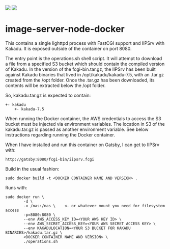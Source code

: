 [![](https://images.microbadger.com/badges/image/fractos/image-server-node.svg)](https://microbadger.com/images/fractos/image-server-node "Get your own image badge on microbadger.com") [![](https://images.microbadger.com/badges/version/fractos/image-server-node.svg)](https://microbadger.com/images/fractos/image-server-node "Get your own version badge on microbadger.com")

# image-server-node-docker

This contains a single lighttpd process with FastCGI support and IIPSrv with Kakadu. It is exposed outside of the container on port 8080.

The entry point is the operations.sh shell script. It will attempt to download a file from a specified S3 bucket which should contain the compiled version of Kakadu. In the version of the fcgi-bin.tar.gz, the IIPSrv has been built against Kakadu binaries that lived in /opt/kakadu/kakadu-7.5, with an .tar.gz created from the /opt folder. Once the .tar.gz has been downloaded, its contents will be extracted below the /opt folder.

So, kakadu.tar.gz is expected to contain:
```
+- kakadu
	+- kakadu-7.5
```

When running the Docker container, the AWS credentials to access the S3 bucket must be injected via environment variables.
The location in S3 of the kakadu.tar.gz is passed as another environment variable.
See below instructions regarding running the Docker container.

When I have installed and run this container on Gatsby, I can get to IIPSrv with:
```
http://gatsby:8080/fcgi-bin/iipsrv.fcgi
```

Build in the usual fashion:
```
sudo docker build -t <DOCKER CONTAINER NAME AND VERSION> .
```

Runs with:
```
sudo docker run \
        -d \
        -v /nas:/nas \    <- or whatever mount you need for filesystem access
        -p=8080:8080 \
        --env AWS_ACCESS_KEY_ID=<YOUR AWS KEY ID> \
        --env AWS_SECRET_ACCESS_KEY=<YOUR AWS SECRET ACCESS KEY> \
        --env KAKADULOCATION=<YOUR S3 BUCKET FOR KAKADU BINARIES>/kakadu.tar.gz \
        <DOCKER CONTAINER NAME AND VERSION> \
        ./operations.sh
```
